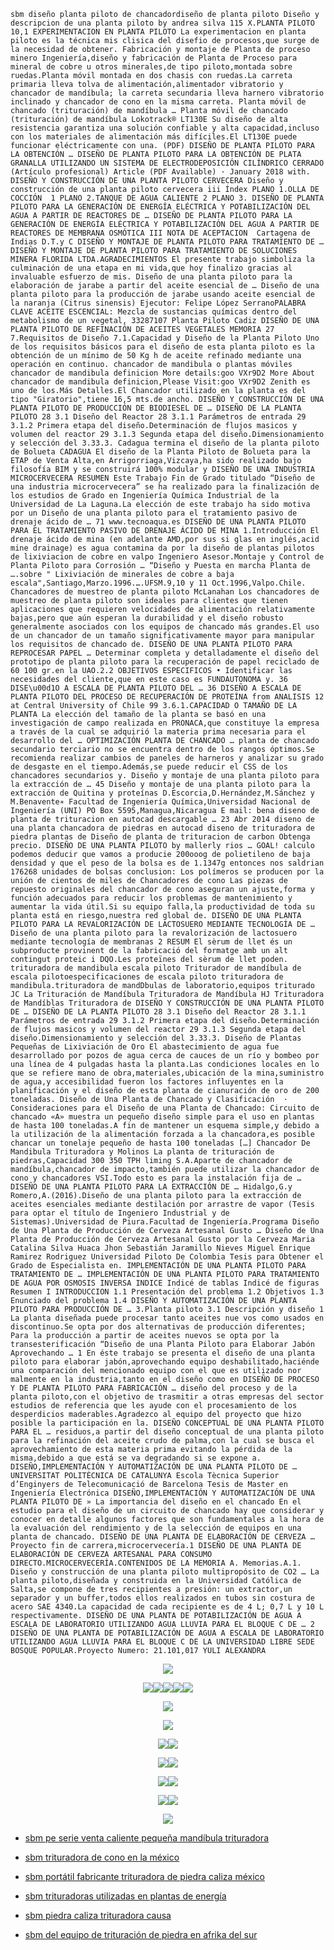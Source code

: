 
```
sbm diseño planta piloto de chancadordiseño de planta piloto Diseño y descripcion de una planta piloto by andrea silva 115 X.PLANTA PILOTO 10,1 EXPERIMENTACION EN PLANTA PILOTO La experimentacion en planta piloto es la técnica mis clisica del disefio de procesos,que surge de la necesidad de obtener. Fabricación y montaje de Planta de proceso minero Ingeniería,diseño y fabricación de Planta de Proceso para mineral de cobre u otros minerales,de tipo piloto,montada sobre ruedas.Planta móvil montada en dos chasis con ruedas.La carreta primaria lleva tolva de alimentación,alimentador vibratorio y chancador de mandíbula; la carreta secundaria lleva harnero vibratorio inclinado y chancador de cono en la misma carreta. Planta móvil de chancado (trituración) de mandíbula … Planta móvil de chancado (trituración) de mandíbula Lokotrack® LT130E Su diseño de alta resistencia garantiza una solución confiable y alta capacidad,incluso con los materiales de alimentación más difíciles.El LT130E puede funcionar eléctricamente con una. (PDF) DISEÑO DE PLANTA PILOTO PARA LA OBTENCIÓN … DISEÑO DE PLANTA PILOTO PARA LA OBTENCIÓN DE PLATA GRANALLA UTILIZANDO UN SISTEMA DE ELECTRODEPOSICIÓN CILÍNDRICO CERRADO (Artículo profesional) Article (PDF Available) · January 2018 with. DISEÑO Y CONSTRUCCIÓN DE UNA PLANTA PILOTO CERVECERA Diseño y construcción de una planta piloto cervecera iii Índex PLANO 1.OLLA DE COCCIÓN  1 PLANO 2.TANQUE DE AGUA CALIENTE 2 PLANO 3. DISEÑO DE PLANTA PILOTO PARA LA GENERACIÓN DE ENERGÍA ELÉCTRICA Y POTABILIZACIÓN DEL AGUA A PARTIR DE REACTORES DE … DISEÑO DE PLANTA PILOTO PARA LA GENERACIÓN DE ENERGÍA ELÉCTRICA Y POTABILIZACIÓN DEL AGUA A PARTIR DE REACTORES DE MEMBRANA OSMÓTICA III NOTA DE ACEPTACION  Cartagena de Indias D.T.y C DISEÑO Y MONTAJE DE PLANTA PILOTO PARA TRATAMIENTO DE … DISEÑO Y MONTAJE DE PLANTA PILOTO PARA TRATAMIENTO DE SOLUCIONES MINERA FLORIDA LTDA.AGRADECIMIENTOS El presente trabajo simboliza la culminación de una etapa en mi vida,que hoy finalizo gracias al invaluable esfuerzo de mis. Diseño de una planta piloto para la elaboración de jarabe a partir del aceite esencial de … Diseño de una planta piloto para la producción de jarabe usando aceite esencial de la naranja (Citrus sinensis) Ejecutor: Felipe López SerranoPALABRA CLAVE ACEITE ESCENCIAL: Mezcla de sustancias químicas dentro del metabolismo de un vegetal, 33287107 Planta Piloto Cadiz DISEÑO DE UNA PLANTA PILOTO DE REFINACIÓN DE ACEITES VEGETALES MEMORIA 27 7.Requisitos de Diseño 7.1.Capacidad y Diseño de la Planta Piloto Uno de los requisitos básicos para el diseño de esta planta piloto es la obtención de un mínimo de 50 Kg h de aceite refinado mediante una operación en continuo. chancador de mandibula o plantas móviles chancador de mandibula definicion More details:goo VXr9D2 More About chancador de mandibula definicion,Please Visit:goo VXr9D2 Zenith es uno de los.Más Detalles.El Chancador utilizado en la planta es del tipo "Giratorio",tiene 16,5 mts.de ancho. DISEÑO Y CONSTRUCCIÓN DE UNA PLANTA PILOTO DE PRODUCCIÓN DE BIODIESEL DE … DISEÑO DE LA PLANTA PILOTO 28 3.1 Diseño del Reactor 28 3.1.1 Parámetros de entrada 29 3.1.2 Primera etapa del diseño.Determinación de flujos masicos y volumen del reactor 29 3.1.3 Segunda etapa del diseño.Dimensionamiento y selección del 3.33.3. Cadagua termina el diseño de la planta piloto de Bolueta CADAGUA El diseño de la Planta Piloto de Bolueta para la ETAP de Venta Alta,en Arrigorriaga,Vizcaya,ha sido realizado bajo filosofía BIM y se construirá 100% modular y DISEÑO DE UNA INDUSTRIA MICROCERVECERA RESUMEN Este Trabajo Fin de Grado titulado “Diseño de una industria microcervecera” se ha realizado para la finalización de los estudios de Grado en Ingeniería Química Industrial de la Universidad de La Laguna.La elección de este trabajo ha sido motiva por un Diseño de una planta piloto para el tratamiento pasivo de drenaje ácido de … 71 www.tecnoaqua.es DISEÑO DE UNA PLANTA PILOTO PARA EL TRATAMIENTO PASIVO DE DRENAJE ÁCIDO DE MINA 1.Introducción El drenaje ácido de mina (en adelante AMD,por sus si glas en inglés,acid mine drainage) es agua contamina da por la diseño de plantas pilotos de lixiviacion de cobre en valpo Ingeniero Asesor.Montaje y Control de Planta Piloto para Corrosión … “Diseño y Puesta en marcha Planta de ….sobre " Lixiviación de minerales de cobre a baja escala",Santiago,Marzo.1996.….UFSM.9,10 y 11 Oct.1996,Valpo.Chile. Chancadores de muestreo de planta piloto McLanahan Los chancadores de muestreo de planta piloto son ideales para clientes que tienen aplicaciones que requieren velocidades de alimentación relativamente bajas,pero que aún esperan la durabilidad y el diseño robusto generalmente asociados con los equipos de chancado más grandes.El uso de un chancador de un tamaño significativamente mayor para manipular los requisitos de chancado de. DISEÑO DE UNA PLANTA PILOTO PARA REPROCESAR PAPEL … Determinar completa y detalladamente el diseño del prototipo de planta piloto para la recuperación de papel reciclado de 60 100 gr.en la UAO.2.2 OBJETIVOS ESPECIFICOS • Identificar las necesidades del cliente,que en este caso es FUNDAUTONOMA y. 36 DISE\u00d1O A ESCALA DE PLANTA PILOTO DEL … 36 DISEÑO A ESCALA DE PLANTA PILOTO DEL PROCESO DE RECUPERACIÓN DE PROTEÍNA from ANALISIS 12 at Central University of Chile 99 3.6.1.CAPACIDAD O TAMAÑO DE LA PLANTA La elección del tamaño de la planta se basó en una investigación de campo realizada en PRONACA,que constituye la empresa a través de la cual se adquirió la materia prima necesaria para el desarrollo del … OPTIMIZACIÓN PLANTA DE CHANCADO … planta de chancado secundario terciario no se encuentra dentro de los rangos óptimos.Se recomienda realizar cambios de paneles de harneros y analizar su grado de desgaste en el tiempo.Además,se puede reducir el CSS de los chancadores secundarios y. Diseño y montaje de una planta piloto para la extracción de … 45 Diseño y montaje de una planta piloto para la extracción de Quitina y proteínas D.Escorcia,D.Hernández,M.Sánchez y M.Benavente∗ Facultad de Ingeniería Química,Universidad Nacional de Ingeniería (UNI) PO Box 5595,Managua,Nicaragua E mail: bena diseno de planta de trituracion en autocad descargable … 23 Abr 2014 diseno de una planta chancadora de piedras en autocad diseno de trituradora de piedra plantas de Diseño de planta de trituracion de carbon Obtenga precio. DISEÑO DE UNA PLANTA PILOTO by mallerly rios … GOAL! calculo podemos deducir que vamos a producie 200ooog de polietileno de baja densidad y que el peso de la bolsa es de 1.1347g entonces nos saldrian 176268 unidades de bolsas conclusion: Los polímeros se producen por la unión de cientos de miles de Chancadores de cono Las piezas de repuesto originales del chancador de cono aseguran un ajuste,forma y función adecuados para reducir los problemas de mantenimiento y aumentar la vida útil.Si su equipo falla,la productividad de toda su planta está en riesgo,nuestra red global de. DISEÑO DE UNA PLANTA PILOTO PARA LA REVALORIZACIÓN DE LACTOSUERO MEDIANTE TECNOLOGÍA DE … Diseño de una planta piloto para la revalorización de lactosuero mediante tecnología de membranas 2 RESUM El sèrum de llet és un subproducte provinent de la fabricació del formatge amb un alt contingut proteic i DQO.Les proteïnes del sèrum de llet poden. trituradora de mandibula escala piloto Triturador de mandíbula de escala pilotoespecificaciones de escala piloto trituradora de mandibula.trituradora de mandDbulas de laboratorio,equipos triturado JC La Trituración de Mandíbula Trituradora de Mandíbula HJ Trituradora de Mandíblas Trituradora de DISEÑO Y CONSTRUCCIÓN DE UNA PLANTA PILOTO DE … DISEÑO DE LA PLANTA PILOTO 28 3.1 Diseño del Reactor 28 3.1.1 Parámetros de entrada 29 3.1.2 Primera etapa del diseño.Determinación de flujos masicos y volumen del reactor 29 3.1.3 Segunda etapa del diseño.Dimensionamiento y selección del 3.33.3. Diseño de Plantas Pequeñas de Lixiviación de Oro El abastecimiento de agua fue desarrollado por pozos de agua cerca de cauces de un río y bombeo por una línea de 4 pulgadas hasta la planta.Las condiciones locales en lo que se refiere mano de obra,materiales,ubicación de la mina,suministro de agua,y accesibilidad fueron los factores influyentes en la planificación y el diseño de esta planta de cianuración de oro de 200 toneladas. Diseño de Una Planta de Chancado y Clasificación  · Consideraciones para el Diseño de una Planta de Chancado: Circuito de chancado «A» muestra un pequeño diseño simple para el uso en plantas de hasta 100 toneladas.A fin de mantener un esquema simple,y debido a la utilización de la alimentación forzada a la chancadora,es posible chancar un tonelaje pequeño de hasta 100 toneladas […] Chancador De Mandibula Trituradora y Molinos La planta de trituración de piedras,Capacidad 300 350 TPH liming S.A.Aparte de chancador de mandíbula,chancador de impacto,también puede utilizar la chancador de cono y chancadores VSI.Todo esto es para la instalación fija de … DISEÑO DE UNA PLANTA PILOTO PARA LA EXTRACCIÓN DE … Hidalgo,G.y Romero,A.(2016).Diseño de una planta piloto para la extracción de aceites esenciales mediante destilación por arrastre de vapor (Tesis para optar el título de Ingeniero Industrial y de Sistemas).Universidad de Piura.Facultad de Ingeniería.Programa Diseño de Una Planta de Producción de Cerveza Artesanal Gusto … Diseño de Una Planta de Producción de Cerveza Artesanal Gusto por la Cerveza Maria Catalina Silva Huaca Jhon Sebastián Jaramillo Nieves Miguel Enrique Ramirez Rodriguez Universidad Piloto De Colombia Tesis para Obtener el Grado de Especialista en. IMPLEMENTACIÓN DE UNA PLANTA PILOTO PARA TRATAMIENTO DE … IMPLEMENTACIÓN DE UNA PLANTA PILOTO PARA TRATAMIENTO DE AGUA POR OSMOSIS INVERSA INDICE Indicé de tablas Indicé de figuras Resumen I INTRODUCCION 1.1 Presentación del problema 1.2 Objetivos 1.3 Enunciado del problema 1.4 DISEÑO Y AUTOMATIZACIÓN DE UNA PLANTA PILOTO PARA PRODUCCIÓN DE … 3.Planta piloto 3.1 Descripción y diseño 1 La planta diseñada puede procesar tanto aceites nue vos como usados en discontinuo.Se opta por dos alternativas de producción diferentes; Para la producción a partir de aceites nuevos se opta por la transesterificación “Diseño de una Planta Piloto para Elaborar Jabón Aprovechando … 1 En éste trabajo se presenta el diseño de una planta piloto para elaborar jabón,aprovechando equipo deshabilitado,haciénde una comparación del mencionado equipo con el que es utilizado nor malmente en la industria,tanto en el diseño como en DISEÑO DE PROCESO Y DE PLANTA PILOTO PARA FABRICACIÓN … diseño del proceso y de la planta piloto,con el objetivo de trasmitir a otras empresas del sector estudios de referencia que les ayude con el procesamiento de los desperdicios maderables.Agradezco al equipo del proyecto que hizo posible la participación en la. DISEÑO CONCEPTUAL DE UNA PLANTA PILOTO PARA EL … residuos,a partir del diseño conceptual de una planta piloto para la refinación del aceite crudo de palma,con la cual se busca el aprovechamiento de esta materia prima evitando la pérdida de la misma,debido a que está se va degradando si se expone a. DISEÑO,IMPLEMENTACIÓN Y AUTOMATIZACIÓN DE UNA PLANTA PILOTO DE … UNIVERSITAT POLITÈCNICA DE CATALUNYA Escola Tècnica Superior d’Enginyers de Telecomunicació de Barcelona Tesis de Master en Ingeniería Electrónica DISEÑO,IMPLEMENTACIÓN Y AUTOMATIZACIÓN DE UNA PLANTA PILOTO DE » La importancia del diseño en el chancado En el estudio para el diseño de un circuito de chancado hay que considerar y conocer en detalle algunos factores que son fundamentales a la hora de la evaluación del rendimiento y de la selección de equipos en una planta de chancado. DISEÑO DE UNA PLANTA DE ELABORACIÓN DE CERVEZA … Proyecto fin de carrera,microcervecería.1 DISEÑO DE UNA PLANTA DE ELABORACIÓN DE CERVEZA ARTESANAL PARA CONSUMO DIRECTO.MICROCERVECERÍA.CONTENIDOS DE LA MEMORIA A. Memorias.A.1. Diseño y construcción de una planta piloto multipropósito de CO2 … La planta piloto,diseñada y construida en la Universidad Católica de Salta,se compone de tres recipientes a presión: un extractor,un separador y un buffer,todos ellos realizados en tubos sin costura de acero SAE 4340.La capacidad de cada recipiente es de 4 L; 0,7 L y 10 L respectivamente. DISEÑO DE UNA PLANTA DE POTABILIZACIÓN DE AGUA A ESCALA DE LABORATORIO UTILIZANDO AGUA LLUVIA PARA EL BLOQUE C DE … 2 DISEÑO DE UNA PLANTA DE POTABILIZACIÓN DE AGUA A ESCALA DE LABORATORIO UTILIZANDO AGUA LLUVIA PARA EL BLOQUE C DE LA UNIVERSIDAD LIBRE SEDE BOSQUE POPULAR.Proyecto Numero: 21.101,017 YULI ALEXANDRA 
```

<div align="center">

<a href="https://es-crusher.shibang-china.com/github&k=sbm+dise%C3%B1o+planta+piloto+de+chancador"><img src="https://static.shibang-china.com/es/crusher/logo.jpg"></a>

<a href="https://es-crusher.shibang-china.com/github&k=sbm+dise%C3%B1o+planta+piloto+de+chancador"><img src="https://static.shibang-china.com/es/crusher/index.jpg"></a><a href="https://es-crusher.shibang-china.com/material.htmlgithub&k=sbm+dise%C3%B1o+planta+piloto+de+chancador"><img src="https://static.shibang-china.com/es/crusher/material.jpg"></a><a href="https://es-crusher.shibang-china.com/application.htmlgithub&k=sbm+dise%C3%B1o+planta+piloto+de+chancador"><img src="https://static.shibang-china.com/es/crusher/application.jpg"></a><a href="https://es-crusher.shibang-china.com/aboutus.htmlgithub&k=sbm+dise%C3%B1o+planta+piloto+de+chancador"><img src="https://static.shibang-china.com/es/crusher/aboutus.jpg"></a><a href="https://es-crusher.shibang-china.com/contact.htmlgithub&k=sbm+dise%C3%B1o+planta+piloto+de+chancador"><img src="https://static.shibang-china.com/es/crusher/contact.jpg"></a>

<a href="https://es-crusher.shibang-china.com/github&k=sbm+dise%C3%B1o+planta+piloto+de+chancador"><img src="https://static.shibang-china.com/es/crusher/banner.jpg"></a>

<a href="https://swt.shibang-china.com/github&k=sbm+dise%C3%B1o+planta+piloto+de+chancador"><img src="https://static.shibang-china.com/es/crusher/text.jpg"></a>

<a href="https://swt.shibang-china.com/github&k=sbm+dise%C3%B1o+planta+piloto+de+chancador"><img src="https://static.shibang-china.com/es/crusher/chat.jpg"></a><a href="https://es-crusher.shibang-china.com/contact.htmlgithub&k=sbm+dise%C3%B1o+planta+piloto+de+chancador"><img src="https://static.shibang-china.com/es/crusher/message.jpg"></a>

<a href="https://es-crusher.shibang-china.com/products/pe.htmlgithub&k=sbm+dise%C3%B1o+planta+piloto+de+chancador"><img src="https://static.shibang-china.com/es/crusher/pe.jpg"></a><a href="https://es-crusher.shibang-china.com/products/pf.htmlgithub&k=sbm+dise%C3%B1o+planta+piloto+de+chancador"><img src="https://static.shibang-china.com/es/crusher/pf.jpg"></a>

<a href="https://es-crusher.shibang-china.com/products/hpt.htmlgithub&k=sbm+dise%C3%B1o+planta+piloto+de+chancador"><img src="https://static.shibang-china.com/es/crusher/hpt.jpg"></a><a href="https://es-crusher.shibang-china.com/products/vsi.htmlgithub&k=sbm+dise%C3%B1o+planta+piloto+de+chancador"><img src="https://static.shibang-china.com/es/crusher/vsi.jpg"></a>

<a href="https://es-crusher.shibang-china.com/products/klv.htmlgithub&k=sbm+dise%C3%B1o+planta+piloto+de+chancador"><img src="https://static.shibang-china.com/es/crusher/klv.jpg"></a><a href="https://es-crusher.shibang-china.com/products/portable.htmlgithub&k=sbm+dise%C3%B1o+planta+piloto+de+chancador"><img src="https://static.shibang-china.com/es/crusher/portable.jpg"></a>

<a href="https://swt.shibang-china.com/github&k=sbm+dise%C3%B1o+planta+piloto+de+chancador"><img src="https://static.shibang-china.com/es/crusher/case.jpg"></a>

</div>


* [sbm pe serie venta caliente pequeña mandíbula trituradora](sbm%20pe%20serie%20venta%20caliente%20peque%C3%B1a%20mand%C3%ADbula%20trituradora.md)

* [sbm trituradora de cono en la méxico](sbm%20trituradora%20de%20cono%20en%20la%20m%C3%A9xico.md)

* [sbm portátil fabricante trituradora de piedra caliza méxico](sbm%20port%C3%A1til%20fabricante%20trituradora%20de%20piedra%20caliza%20m%C3%A9xico.md)

* [sbm trituradoras utilizadas en plantas de energía](sbm%20trituradoras%20utilizadas%20en%20plantas%20de%20energ%C3%ADa.md)

* [sbm piedra caliza trituradora causa](sbm%20piedra%20caliza%20trituradora%20causa.md)

* [sbm del equipo de trituración de piedra en afrika del sur](sbm%20del%20equipo%20de%20trituraci%C3%B3n%20de%20piedra%20en%20afrika%20del%20sur.md)